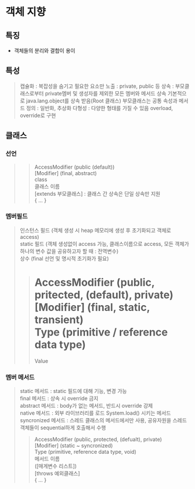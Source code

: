 # 객체 지향
## 특징
- 객체들의 분리와 결합이 용이

## 특성
> 캡슐화 : 복잡성을 숨기고 필요한 요소만 노출 : private, public 등
> 상속 : 부모클래스로부터 private멤버 및 생성자를 제외한 모든 멤버와 메서드 상속
>        기본적으로 java.lang.object를 상속 받음(Root 클래스)
>        부모클래스는 공통 속성과 메서드 정의 : 일반화, 추상화
> 다형성 : 다양한 형태를 가질 수 있음
>          overload, override로 구현

## 클래스
### 선언
>> AccessModifier (public (default))    
>> [Modifier] (final, abstract)      
>> class         
>> 클래스 이름        
>> [extends 부모클래스] : 클래스 간 상속은 단일 상속만 지원         
>> { ... }   

   
### 멤버필드    
> 인스턴스 필드 (객체 생성 시 heap 메모리에 생성 후 초기화되고 객체로 access)   
> static 필드 (객체 생성없이 access 가능, 클래스이름으로 access, 모든 객체가 하나의 변수 값을 공유하고자 할 때 : 전역변수)    
> 상수 (final 선언 및 명시적 초기화가 필요)    
>   
>> AccessModifier (public, pritected, (default), private)    
>> [Modifier] (final, static, transient)    
>> Type (primitive / reference data type)    
>> =    
>> Value

### 멤버 메서드
> static 메서드 : static 필드에 대해 기능, 변경 가능   
> final 메서드 : 상속 시 override 금지   
> abstract 메서드 : body가 없는 메서드, 반드시 override 강제   
> native 메서드 : 외부 라이브러리를 로드 System.load() 시키는 메서드   
> syncronized 메서드 : 스레드 클래스의 메서드에서만 사용, 공유자원을 스레드 객체들이 sequential하게 호출해서 수행   
>   
>> AccessModifier (public, protected, (defualt), private)   
>> [Modifier] (static ~ syncronized)   
>> Type (primitive, reference data type, void)   
>> 메서드 이름   
>> ([매게변수 리스트])   
>> [throws 예외클래스]   
>> { ... }   
